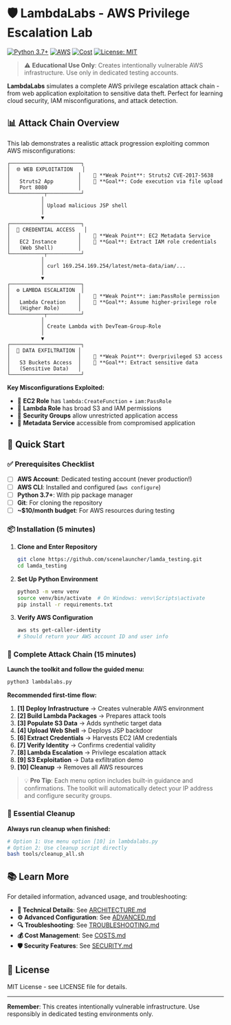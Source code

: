 # 🛡️ LambdaLabs - AWS Privilege Escalation Lab

[![Python 3.7+](https://img.shields.io/badge/python-3.7+-blue.svg)](https://www.python.org/downloads/)
[![AWS](https://img.shields.io/badge/AWS-Educational%20Lab-orange.svg)](https://aws.amazon.com/)
[![Cost](https://img.shields.io/badge/Cost-~$0.28%2Fday-green.svg)](https://github.com/scenelauncher/lamda_testing)
[![License: MIT](https://img.shields.io/badge/License-MIT-yellow.svg)](https://opensource.org/licenses/MIT)

> ⚠️ **Educational Use Only**: Creates intentionally vulnerable AWS infrastructure. Use only in dedicated testing accounts.

**LambdaLabs** simulates a complete AWS privilege escalation attack chain - from web application exploitation to sensitive data theft. Perfect for learning cloud security, IAM misconfigurations, and attack detection.

## 📊 Attack Chain Overview

This lab demonstrates a realistic attack progression exploiting common AWS misconfigurations:

```
┌───────────────────────┐
│  🌐 WEB EXPLOITATION   │
│                      │    📍 **Weak Point**: Struts2 CVE-2017-5638
│   Struts2 App        │    🎯 **Goal**: Code execution via file upload
│   Port 8080          │
└───────────┬───────────┘
           │
           │ Upload malicious JSP shell
           │
           ▼
┌───────────────────────┐
│  🔐 CREDENTIAL ACCESS   │
│                      │    📍 **Weak Point**: EC2 Metadata Service
│   EC2 Instance       │    🎯 **Goal**: Extract IAM role credentials
│   (Web Shell)        │
└───────────┬───────────┘
           │
           │ curl 169.254.169.254/latest/meta-data/iam/...
           │
           ▼
┌───────────────────────┐
│  ⚙️ LAMBDA ESCALATION  │
│                      │    📍 **Weak Point**: iam:PassRole permission
│   Lambda Creation    │    🎯 **Goal**: Assume higher-privilege role
│   (Higher Role)      │
└───────────┬───────────┘
           │
           │ Create Lambda with DevTeam-Group-Role
           │
           ▼
┌───────────────────────┐
│  📁 DATA EXFILTRATION │
│                      │    📍 **Weak Point**: Overprivileged S3 access
│   S3 Buckets Access  │    🎯 **Goal**: Extract sensitive data
│   (Sensitive Data)   │
└───────────────────────┘
```

**Key Misconfigurations Exploited:**
- 🔴 **EC2 Role** has `lambda:CreateFunction` + `iam:PassRole`
- 🔴 **Lambda Role** has broad S3 and IAM permissions
- 🔴 **Security Groups** allow unrestricted application access
- 🔴 **Metadata Service** accessible from compromised application

## 🚀 Quick Start

### ✅ Prerequisites Checklist

- [ ] **AWS Account**: Dedicated testing account (never production!)
- [ ] **AWS CLI**: Installed and configured (`aws configure`)
- [ ] **Python 3.7+**: With pip package manager
- [ ] **Git**: For cloning the repository
- [ ] **~$10/month budget**: For AWS resources during testing

### 📦 Installation (5 minutes)

1. **Clone and Enter Repository**
   ```bash
   git clone https://github.com/scenelauncher/lamda_testing.git
   cd lamda_testing
   ```

2. **Set Up Python Environment**
   ```bash
   python3 -m venv venv
   source venv/bin/activate  # On Windows: venv\Scripts\activate
   pip install -r requirements.txt
   ```

3. **Verify AWS Configuration**
   ```bash
   aws sts get-caller-identity
   # Should return your AWS account ID and user info
   ```

### 🎯 Complete Attack Chain (15 minutes)

**Launch the toolkit and follow the guided menu:**

```bash
python3 lambdalabs.py
```

**Recommended first-time flow:**

1. **[1] Deploy Infrastructure** → Creates vulnerable AWS environment
2. **[2] Build Lambda Packages** → Prepares attack tools  
3. **[3] Populate S3 Data** → Adds synthetic target data
4. **[4] Upload Web Shell** → Deploys JSP backdoor
5. **[6] Extract Credentials** → Harvests EC2 IAM credentials
6. **[7] Verify Identity** → Confirms credential validity
7. **[8] Lambda Escalation** → Privilege escalation attack
8. **[9] S3 Exploitation** → Data exfiltration demo
9. **[10] Cleanup** → Removes all AWS resources

> 💡 **Pro Tip**: Each menu option includes built-in guidance and confirmations. The toolkit will automatically detect your IP address and configure security groups.

### 🧹 Essential Cleanup

**Always run cleanup when finished:**

```bash
# Option 1: Use menu option [10] in lambdalabs.py
# Option 2: Use cleanup script directly
bash tools/cleanup_all.sh
```

## 📚 Learn More

For detailed information, advanced usage, and troubleshooting:

- **📖 Technical Details**: See [ARCHITECTURE.md](docs/ARCHITECTURE.md)
- **⚙️ Advanced Configuration**: See [ADVANCED.md](docs/ADVANCED.md)  
- **🔍 Troubleshooting**: See [TROUBLESHOOTING.md](docs/TROUBLESHOOTING.md)
- **💰 Cost Management**: See [COSTS.md](docs/COSTS.md)
- **🛡️ Security Features**: See [SECURITY.md](docs/SECURITY.md)

## 📄 License

MIT License - see LICENSE file for details.

---

**Remember**: This creates intentionally vulnerable infrastructure. Use responsibly in dedicated testing environments only.
